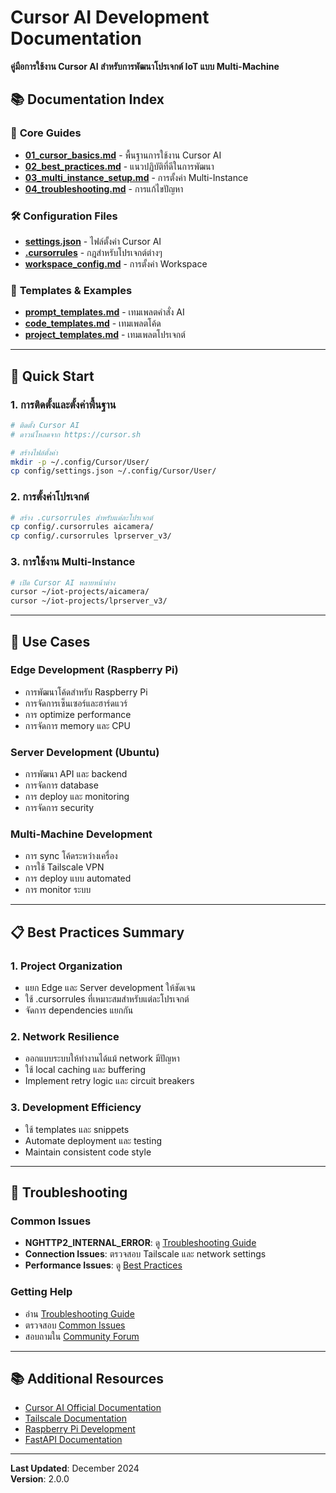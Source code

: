 # Cursor AI Development Documentation

**คู่มือการใช้งาน Cursor AI สำหรับการพัฒนาโปรเจกต์ IoT แบบ Multi-Machine**

## 📚 **Documentation Index**

### 🎯 **Core Guides**
- **[01_cursor_basics.md](./01_cursor_basics.md)** - พื้นฐานการใช้งาน Cursor AI
- **[02_best_practices.md](./02_best_practices.md)** - แนวปฏิบัติที่ดีในการพัฒนา
- **[03_multi_instance_setup.md](./03_multi_instance_setup.md)** - การตั้งค่า Multi-Instance
- **[04_troubleshooting.md](./04_troubleshooting.md)** - การแก้ไขปัญหา

### 🛠️ **Configuration Files**
- **[settings.json](./config/settings.json)** - ไฟล์ตั้งค่า Cursor AI
- **[.cursorrules](./config/.cursorrules)** - กฎสำหรับโปรเจกต์ต่างๆ
- **[workspace_config.md](./config/workspace_config.md)** - การตั้งค่า Workspace

### 📖 **Templates & Examples**
- **[prompt_templates.md](./templates/prompt_templates.md)** - เทมเพลตคำสั่ง AI
- **[code_templates.md](./templates/code_templates.md)** - เทมเพลตโค้ด
- **[project_templates.md](./templates/project_templates.md)** - เทมเพลตโปรเจกต์

---

## 🚀 **Quick Start**

### 1. การติดตั้งและตั้งค่าพื้นฐาน
```bash
# ติดตั้ง Cursor AI
# ดาวน์โหลดจาก https://cursor.sh

# สร้างไฟล์ตั้งค่า
mkdir -p ~/.config/Cursor/User/
cp config/settings.json ~/.config/Cursor/User/
```

### 2. การตั้งค่าโปรเจกต์
```bash
# สร้าง .cursorrules สำหรับแต่ละโปรเจกต์
cp config/.cursorrules aicamera/
cp config/.cursorrules lprserver_v3/
```

### 3. การใช้งาน Multi-Instance
```bash
# เปิด Cursor AI หลายหน้าต่าง
cursor ~/iot-projects/aicamera/
cursor ~/iot-projects/lprserver_v3/
```

---

## 🎯 **Use Cases**

### Edge Development (Raspberry Pi)
- การพัฒนาโค้ดสำหรับ Raspberry Pi
- การจัดการเซ็นเซอร์และฮาร์ดแวร์
- การ optimize performance
- การจัดการ memory และ CPU

### Server Development (Ubuntu)
- การพัฒนา API และ backend
- การจัดการ database
- การ deploy และ monitoring
- การจัดการ security

### Multi-Machine Development
- การ sync โค้ดระหว่างเครื่อง
- การใช้ Tailscale VPN
- การ deploy แบบ automated
- การ monitor ระบบ

---

## 📋 **Best Practices Summary**

### 1. Project Organization
- แยก Edge และ Server development ให้ชัดเจน
- ใช้ .cursorrules ที่เหมาะสมสำหรับแต่ละโปรเจกต์
- จัดการ dependencies แยกกัน

### 2. Network Resilience
- ออกแบบระบบให้ทำงานได้แม้ network มีปัญหา
- ใช้ local caching และ buffering
- Implement retry logic และ circuit breakers

### 3. Development Efficiency
- ใช้ templates และ snippets
- Automate deployment และ testing
- Maintain consistent code style

---

## 🔧 **Troubleshooting**

### Common Issues
- **NGHTTP2_INTERNAL_ERROR**: ดู [Troubleshooting Guide](./04_troubleshooting.md)
- **Connection Issues**: ตรวจสอบ Tailscale และ network settings
- **Performance Issues**: ดู [Best Practices](./02_best_practices.md)

### Getting Help
- อ่าน [Troubleshooting Guide](./04_troubleshooting.md)
- ตรวจสอบ [Common Issues](./reference/common_issues.md)
- สอบถามใน [Community Forum](../community/forum.md)

---

## 📚 **Additional Resources**

- [Cursor AI Official Documentation](https://cursor.sh/docs)
- [Tailscale Documentation](https://tailscale.com/kb/)
- [Raspberry Pi Development](https://www.raspberrypi.org/documentation/)
- [FastAPI Documentation](https://fastapi.tiangolo.com/)

---

**Last Updated**: December 2024  
**Version**: 2.0.0
